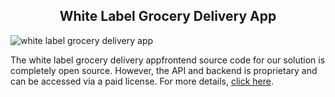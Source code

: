 <h2 style="text-align:center">White Label Grocery Delivery App </h2>

![white label grocery delivery app](https://admin.ninjascode.com/) 

The white label grocery delivery appfrontend source code for our solution is completely open source. However, the API and backend is proprietary and can be accessed via a paid license. For more details, <a href="https://enatega.com/?utm_source=github&utm_medium=repo&utm_campaign=raymond-white-label-grocery-delivery-app" target="_blank">click here</a>.
